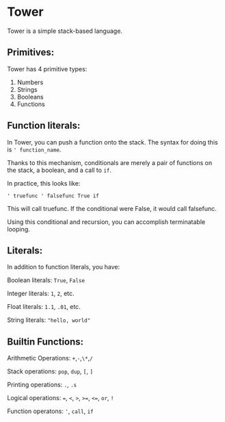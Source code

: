 # Tower

Tower is a simple stack-based language.

Primitives:
-----------

Tower has 4 primitive types:
1. Numbers
2. Strings
3. Booleans
4. Functions

Function literals:
------------------

In Tower, you can push a function onto the stack. The syntax for doing this is `' function_name`.

Thanks to this mechanism, conditionals are merely a pair of functions on the stack, a boolean, and a call to `if`.

In practice, this looks like:

`' truefunc ' falsefunc True if`

This will call truefunc. If the conditional were False, it would call falsefunc.

Using this conditional and recursion, you can accomplish terminatable looping.

Literals:
---------

In addition to function literals, you have:

Boolean literals: `True`, `False`

Integer literals: `1`, `2`, etc.

Float literals: `1.1`, `.01`, etc.

String literals: `"hello, world"`

Builtin Functions:
------------------

Arithmetic Operations: `+`,`-`,`\*`,`/`

Stack operations: `pop`, `dup`, `[`, `]`

Printing operations: `.`, `.s`

Logical operations: `=`, `<`, `>`, `>=`, `<=`, `or`, `!`

Function operatons: `'`, `call`, `if`
